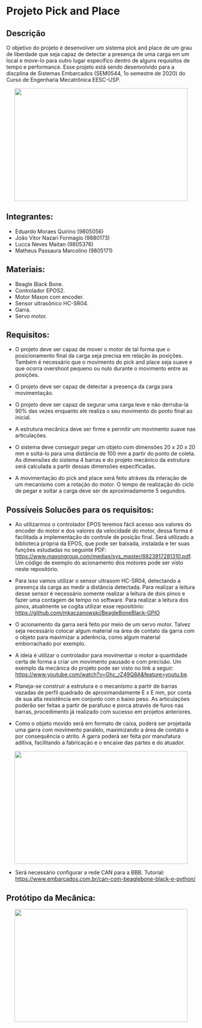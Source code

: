 # Projeto Pick and Place

## Descrição
O objetivo do projeto é desenvolver um sistema pick and place de um grau de liberdade que seja capaz de detectar a presença de uma carga em um local e move-lo para outro lugar específico dentro de alguns requisitos de tempo e performance. Esse projeto está sendo desenvolvido para a discplina de Sistemas Embarcados (SEM0544, 1o semestre de 2020) do Curso de Engenharia Mecatrônica EESC-USP.

<p align="center">
  <img width="460" height="300" src="https://i.imgur.com/e1GqOqN.png">
</p>

## Integrantes:
- Eduardo Moraes Quirino (9805056)
- João Vitor Nazari Formagio (9880173)
- Lucca Neves Maitan (9805376)
- Matheus Passaura Marcolino (9805171)

## Materiais:
- Beagle Black Bone.
- Controlador EPOS2.   
- Motor Maxon com encoder.
- Sensor ultrasônico HC-SR04.
- Garra.
- Servo motor.

## Requisitos:

- O projeto deve ser capaz de mover o motor de tal forma que o posicionamento final da carga seja precisa em relação às posições. Também é necessário que o movimento do pick and place seja suave e que ocorra overshoot pequeno ou nulo durante o movimento entre as posições. 

- O projeto deve ser capaz de detectar a presença da carga para movimentação. 

- O projeto deve ser capaz de segurar uma carga leve e não derruba-la 90% das vezes enquanto ele realiza o seu movimento do ponto final ao inicial.

- A estrutura mecânica deve ser firme e permitir um movimento suave nas articulações.

- O sistema deve conseguir pegar um objeto com dimensões 20 x 20 x 20 mm e soltá-lo para uma distância de 100 mm a partir do ponto de coleta. As dimensões do sistema 4 barras e do projeto mecânico da estrutura será calculada a partir dessas dimensões especificadas.

- A movimentação do pick and place será feito atráves da interação de um mecanismo com a rotação do motor. O tempo de realização do ciclo de pegar e soltar a carga deve ser de aproximadamente 5 segundos. 

## Possíveis Solucões para os requisitos:

- Ao utilizarmos o controlador EPOS teremos fácil acesso aos valores do encoder do motor e dos valores da velocidade do motor, dessa forma é facilitada a implementação do controle de posição final. Será utilizado a biblioteca própria da EPOS, que pode ser baixada, instalada e ter suas funções estudadas no seguinte PDF: https://www.maxongroup.com/medias/sys_master/8823917281310.pdf. Um código de exemplo do acionamento dos motores pode ser visto neste repositório.

- Para isso vamos utilizar o sensor ultrasom HC-SR04, detectando a presença da carga ao medir a distância detectada. Para realizar a leitura desse sensor é necessário somente realizar a leitura de dois pinos e fazer uma contagem de tempo no software. Para realizar a leitura dos pinos, atualmente se cogita utilizar esse repositório: https://github.com/mkaczanowski/BeagleBoneBlack-GPIO

- O acionamento da garra será feito por meio de um servo motor. Talvez seja necessário colocar algum material na área de contato da garra com o objeto para maximizar a aderência, como algum material emborrachado por exemplo.

- A ideia é utilizar o controlador para movimentar o motor a quantidade certa de forma a criar um movimento pausado e com precisão. Um exemplo da mecânica do projeto pode ser visto no link a seguir: https://www.youtube.com/watch?v=Ghc_rZ49Q8A&feature=youtu.be.

- Planeja-se construir a estrutura e o mecanismo a partir de barras vazadas de perfil quadrado de aproximandamente E x E mm, por conta de sua alta resistência em conjunto com o baixo peso. As articulações poderão ser feitas a partir de parafuso e porca através de furos nas barras, procedimento já realizado com sucesso em projetos anteriores.

- Como o objeto movido será em formato de caixa, poderá ser projetada uma garra com movimento paralelo, maximizando a área de contato e por consequência o atrito. A garra poderá ser feita por manufatura aditiva, facilitando a fabricação e o encaixe das partes e do atuador.

<p align="center">
  <img width="460" height="300" src="https://i.imgur.com/LR2q6nK.jpg">
</p>

- Será necessário configurar a rede CAN para a BBB. Tutorial: https://www.embarcados.com.br/can-com-beaglebone-black-e-python/

## Protótipo da Mecânica:

<p align="center">
  <img width="460" height="300" src="https://i.imgur.com/mHBkeZC.png">
</p>



